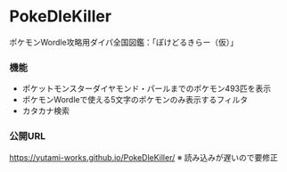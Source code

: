 # PokeDleKiller
ポケモンWordle攻略用ダイパ全国図鑑：「ぽけどるきらー（仮）」

### 機能
- ポケットモンスターダイヤモンド・パールまでのポケモン493匹を表示
- ポケモンWordleで使える5文字のポケモンのみ表示するフィルタ
- カタカナ検索

### 公開URL
https://yutami-works.github.io/PokeDleKiller/ 
※ 読み込みが遅いので要修正
